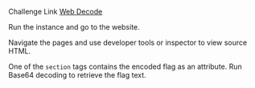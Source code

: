 Challenge Link [Web Decode](https://play.picoctf.org/practice/challenge/427)

Run the instance and go to the website.

Navigate the pages and use developer tools or inspector to view source HTML.

One of the `section` tags contains the encoded flag as an attribute. Run Base64 decoding to retrieve the flag text.
